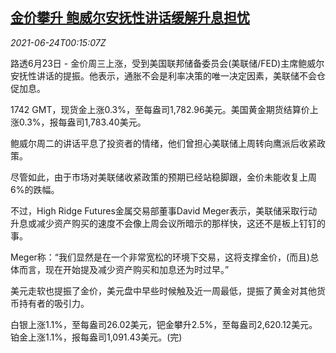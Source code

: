 <!--1624494662000-->
[金价攀升 鲍威尔安抚性讲话缓解升息担忧](https://cn.reuters.com/article/precious-metals-0623-wedn-idCNKCS2E000O)
------

<div><i>2021-06-24T00:15:07Z</i></div><p>路透6月23日 - 金价周三上涨，受到美国联邦储备委员会(美联储/FED)主席鲍威尔安抚性讲话的提振。他表示，通胀不会是利率决策的唯一决定因素，美联储不会仓促加息。</p><p>1742 GMT，现货金上涨0.3%，至每盎司1,782.96美元。美国黄金期货结算价上涨0.3%，报每盎司1,783.40美元。</p><p>鲍威尔周二的讲话平息了投资者的情绪，他们曾担心美联储上周转向鹰派后收紧政策。</p><p>尽管如此，由于市场对美联储收紧政策的预期已经站稳脚跟，金价未能收复上周6%的跌幅。</p><p>不过，High Ridge Futures金属交易部董事David Meger表示，美联储采取行动升息或减少资产购买的速度不会像上周会议所暗示的那样快，这还不是板上钉钉的事。</p><p>Meger称：“我们显然是在一个非常宽松的环境下交易，这将支撑金价，(而且)总体而言，现在开始提及减少资产购买和加息还为时过早。”</p><p>美元走软也提振了金价，美元盘中早些时候触及近一周最低，提振了黄金对其他货币持有者的吸引力。</p><p>白银上涨1.1%，至每盎司26.02美元，钯金攀升2.5%，至每盎司2,620.12美元。铂金上涨1.1%，报每盎司1,091.43美元。(完)</p>
